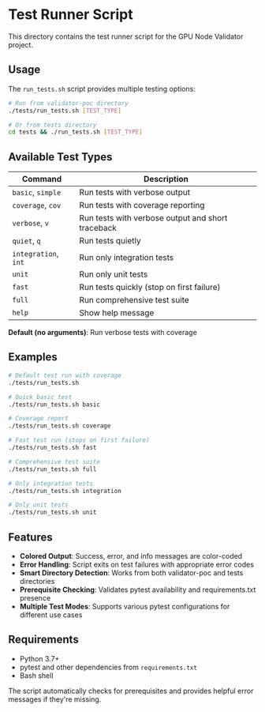 # Test Runner Script

This directory contains the test runner script for the GPU Node Validator project.

## Usage

The `run_tests.sh` script provides multiple testing options:

```bash
# Run from validator-poc directory
./tests/run_tests.sh [TEST_TYPE]

# Or from tests directory
cd tests && ./run_tests.sh [TEST_TYPE]
```

## Available Test Types

| Command | Description |
|---------|-------------|
| `basic`, `simple` | Run tests with verbose output |
| `coverage`, `cov` | Run tests with coverage reporting |
| `verbose`, `v` | Run tests with verbose output and short traceback |
| `quiet`, `q` | Run tests quietly |
| `integration`, `int` | Run only integration tests |
| `unit` | Run only unit tests |
| `fast` | Run tests quickly (stop on first failure) |
| `full` | Run comprehensive test suite |
| `help` | Show help message |

**Default (no arguments)**: Run verbose tests with coverage

## Examples

```bash
# Default test run with coverage
./tests/run_tests.sh

# Quick basic test
./tests/run_tests.sh basic

# Coverage report
./tests/run_tests.sh coverage

# Fast test run (stops on first failure)
./tests/run_tests.sh fast

# Comprehensive test suite
./tests/run_tests.sh full

# Only integration tests
./tests/run_tests.sh integration

# Only unit tests
./tests/run_tests.sh unit
```

## Features

- **Colored Output**: Success, error, and info messages are color-coded
- **Error Handling**: Script exits on test failures with appropriate error codes
- **Smart Directory Detection**: Works from both validator-poc and tests directories
- **Prerequisite Checking**: Validates pytest availability and requirements.txt presence
- **Multiple Test Modes**: Supports various pytest configurations for different use cases

## Requirements

- Python 3.7+
- pytest and other dependencies from `requirements.txt`
- Bash shell

The script automatically checks for prerequisites and provides helpful error messages if they're missing.
